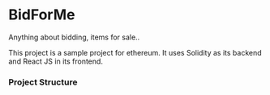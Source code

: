 # BidForMe
Anything about bidding, items for sale..

This project is a sample project for ethereum. It uses Solidity as its backend and React JS in its frontend.

### Project Structure



